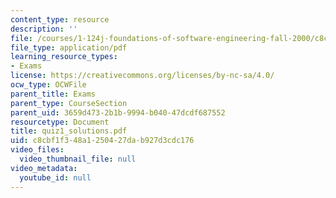 ```yaml
---
content_type: resource
description: ''
file: /courses/1-124j-foundations-of-software-engineering-fall-2000/c8cbf1f348a1250427dab927d3cdc176_quiz1_solutions.pdf
file_type: application/pdf
learning_resource_types:
- Exams
license: https://creativecommons.org/licenses/by-nc-sa/4.0/
ocw_type: OCWFile
parent_title: Exams
parent_type: CourseSection
parent_uid: 3659d473-2b1b-9994-b040-47dcdf687552
resourcetype: Document
title: quiz1_solutions.pdf
uid: c8cbf1f3-48a1-2504-27da-b927d3cdc176
video_files:
  video_thumbnail_file: null
video_metadata:
  youtube_id: null
---
```


